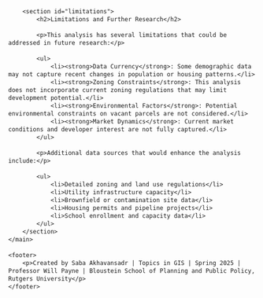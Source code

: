 <!DOCTYPE html>
<html lang="en">
<head>
    <meta charset="UTF-8">
    <meta name="viewport" content="width=device-width, initial-scale=1.0">
    <title>Comprehensive Affordable Housing Development Feasibility Analysis - Clifton, NJ</title>
    <script>
    // Remove unwanted hashtags from URL
    if (window.location.hash) {
        history.replaceState 
            ? window.history.replaceState(null, null, window.location.href.split('#')[0])
            : window.location.hash = '';
    }
    
    // Prevent automatic adding of hash to URL when clicking on headings
    document.addEventListener('DOMContentLoaded', function() {
        // Find all heading elements
        const headings = document.querySelectorAll('h1, h2, h3, h4, h5, h6');
        
        // For each heading
        headings.forEach(function(heading) {
            // Remove any existing links within the heading
            const links = heading.querySelectorAll('a');
            links.forEach(function(link) {
                // Replace the link with its inner content
                link.outerHTML = link.innerHTML;
            });
            
            // Prevent click events from adding hashtags
            heading.addEventListener('click', function(e) {
                e.preventDefault();
                return false;
            });
        });
    });
    </script>
    <style>
        /* Remove anchor links/clip icons from headings */
        .header-link, 
        h1 a, h2 a, h3 a, h4 a, h5 a, h6 a,
        h1 svg, h2 svg, h3 svg, h4 svg, h5 svg, h6 svg {
            display: none !important;
            visibility: hidden !important;
        }
        
        /* Main styles */
        * {
            box-sizing: border-box;
            margin: 0;
            padding: 0;
        }

        body {
            font-family: 'Segoe UI', Tahoma, Geneva, Verdana, sans-serif;
            line-height: 1.6;
            color: #333;
            max-width: 1200px;
            margin: 0 auto;
            padding: 20px;
            background-color: #f9f9f9;
        }
        
        .location-map {
            margin: 30px 0;
            text-align: center;
        }
        
        .location-map img {
            max-width: 70%;
            height: auto;
            margin: 0 auto;
            display: block;
            border: 1px solid #ddd;
            border-radius: 4px;
            box-shadow: 0 2px 4px rgba(0,0,0,0.1);
        }

        header {
            text-align: center;
            margin-bottom: 40px;
            padding: 30px 20px;
            background-color: #2c3e50;
            color: white;
            border-radius: 8px;
            box-shadow: 0 4px 6px rgba(0,0,0,0.1);
        }

        h1, h2, h3 {
            margin-bottom: 15px;
            color: #2c3e50;
        }

        header h1, header h2 {
            color: white;
        }

        section {
            margin-bottom: 40px;
            background-color: white;
            padding: 25px;
            border-radius: 8px;
            box-shadow: 0 2px 4px rgba(0,0,0,0.1);
        }

        .finding {
            margin-bottom: 30px;
        }

        img {
            max-width: 100%;
            height: auto;
            margin: 20px 0;
            border: 1px solid #ddd;
            border-radius: 4px;
            display: block;
        }

        table {
            width: 100%;
            border-collapse: collapse;
            margin: 20px 0;
            font-size: 0.9em;
        }

        table, th, td {
            border: 1px solid #ddd;
        }

        th, td {
            padding: 12px;
            text-align: left;
        }

        th {
            background-color: #f2f2f2;
            font-weight: bold;
        }

        tr:nth-child(even) {
            background-color: #f9f9f9;
        }

        footer {
            text-align: center;
            margin-top: 50px;
            padding: 20px;
            color: #777;
            border-top: 1px solid #ddd;
        }

        .highlight-box {
            background-color: #e8f4f8;
            padding: 15px;
            border-left: 4px solid #3498db;
            margin: 20px 0;
        }

        .conclusion-item {
            margin-bottom: 15px;
            padding-left: 20px;
            position: relative;
        }

        .conclusion-item:before {
            content: "•";
            position: absolute;
            left: 0;
            color: #3498db;
            font-weight: bold;
        }

        @media (max-width: 768px) {
            body {
                padding: 10px;
            }
            
            header, section {
                padding: 15px;
            }
            
            table {
                font-size: 0.8em;
            }
            
            th, td {
                padding: 8px;
            }
        }
    </style>
</head>
<body>
    <header>
        <h1>Affordable Housing Development Feasibility Analysis</h1>
        <h2>Clifton, New Jersey</h2>
    </header>
    
    <main>
        <section id="introduction">
            <h2>Introduction</h2>
            <p>This project analyzes the potential for affordable housing development in Clifton, New Jersey through GIS-based spatial analysis. Using demographic, economic, and land use data, this study identifies priority areas for affordable housing development based on socioeconomic need, transit accessibility, and vacant land availability.</p>
            
            <div class="location-map">
                <h3>Study Area: Clifton, New Jersey</h3>
                <img src="images/NJ_Clifton.jpg" alt="Map showing the location of Clifton in New Jersey">
            </div>
        </section>

        <section id="key-findings">
            <h2>Key Findings</h2>
            
            <div class="finding">
                <h3>Land Use Distribution and Tax Revenue</h3>
                <p>The analysis of Clifton's land use reveals that residential properties dominate the landscape, covering 52.57% of the city's total land area, while generating approximately $222 million in annual tax revenue.</p>
                <img src="images/Property Class.jpg" alt="Categorical Map of Clifton Parcels by Property Class">
                
                <table>
                    <thead>
                        <tr>
                            <th>Property Class</th>
                            <th>Property Type</th>
                            <th>Land Area (Acres)</th>
                            <th>Percentage of Total</th>
                            <th>Annual Tax Revenue</th>
                            <th>Avg Tax per Sq. Ft.</th>
                        </tr>
                    </thead>
                    <tbody>
                        <tr>
                            <td>1</td>
                            <td>Vacant Land</td>
                            <td>139.3</td>
                            <td>2.66%</td>
                            <td>$2,147,974.02</td>
                            <td>$0.35</td>
                        </tr>
                        <tr>
                            <td>15A</td>
                            <td>Public School Property</td>
                            <td>129.3</td>
                            <td>2.47%</td>
                            <td>$0</td>
                            <td>$0.00</td>
                        </tr>
                        <tr>
                            <td>15B</td>
                            <td>Other School Property</td>
                            <td>22.3</td>
                            <td>0.43%</td>
                            <td>$8,661.17</td>
                            <td>$0.01</td>
                        </tr>
                        <tr>
                            <td>15C</td>
                            <td>Public Property</td>
                            <td>315.3</td>
                            <td>6.01%</td>
                            <td>$19,467.84</td>
                            <td>$0.00</td>
                        </tr>
                        <tr>
                            <td>15D</td>
                            <td>Religious & Charitable Property</td>
                            <td>95.8</td>
                            <td>1.83%</td>
                            <td>$13,471.05</td>
                            <td>$0.00</td>
                        </tr>
                        <tr>
                            <td>15E</td>
                            <td>Cemeteries and Graveyards</td>
                            <td>189.9</td>
                            <td>3.62%</td>
                            <td>$0</td>
                            <td>$0.00</td>
                        </tr>
                        <tr>
                            <td>15F</td>
                            <td>Other Exempt properties</td>
                            <td>36.3</td>
                            <td>0.69%</td>
                            <td>$188,779.06</td>
                            <td>$0.12</td>
                        </tr>
                        <tr>
                            <td>2</td>
                            <td>Residential</td>
                            <td>2,755.9</td>
                            <td>52.57%</td>
                            <td>$222,104,426.30</td>
                            <td>$1.85</td>
                        </tr>
                        <tr>
                            <td>3A</td>
                            <td>Farms</td>
                            <td>14.4</td>
                            <td>0.28%</td>
                            <td>$17,295.09</td>
                            <td>$0.03</td>
                        </tr>
                        <tr>
                            <td>4A</td>
                            <td>Commercial</td>
                            <td>651.9</td>
                            <td>12.43%</td>
                            <td>$45,114,041.48</td>
                            <td>$1.59</td>
                        </tr>
                        <tr>
                            <td>4B</td>
                            <td>Industrial</td>
                            <td>668.0</td>
                            <td>12.74%</td>
                            <td>$31,322,155.54</td>
                            <td>$1.08</td>
                        </tr>
                        <tr>
                            <td>4C</td>
                            <td>Apartments</td>
                            <td>131.9</td>
                            <td>2.52%</td>
                            <td>$8,205,775.71</td>
                            <td>$1.43</td>
                        </tr>
                        <tr>
                            <td>5A</td>
                            <td>Class I Railroad Property</td>
                            <td>85.7</td>
                            <td>1.63%</td>
                            <td>$0</td>
                            <td>$0.00</td>
                        </tr>
                        <tr>
                            <td>5B</td>
                            <td>Class II Railroad Property</td>
                            <td>6.7</td>
                            <td>0.13%</td>
                            <td>$0</td>
                            <td>$0.00</td>
                        </tr>
                        <tr>
                            <td><strong>Total</strong></td>
                            <td></td>
                            <td><strong>5,242.7</strong></td>
                            <td><strong>100.0%</strong></td>
                            <td><strong>$309,142,047</strong></td>
                            <td></td>
                        </tr>
                    </tbody>
                </table>

                <div class="highlight-box">
                    <h4>Potential Additional Tax Revenue from Vacant Land Development:</h4>
                    <ul>
                        <li>If developed as Residential: $11,227,129.22</li>
                        <li>If developed as Commercial: $45,114,030.53</li>
                        <li>If developed as Industrial: $31,322,147.39</li>
                        <li>If developed as Apartments: $8,205,776.84</li>
                    </ul>
                </div>
            </div>
            
            <div class="finding">
                <h3>Socioeconomic and Housing Analysis</h3>
                <p>The following maps provide a comprehensive view of Clifton's socioeconomic patterns and housing characteristics, revealing important spatial relationships that inform affordable housing needs.</p>
                
                <style>
                    .map-grid {
                        display: grid;
                        grid-template-columns: 1fr 1fr;
                        grid-gap: 20px;
                        margin: 30px 0;
                    }
                    
                    .map-item {
                        display: flex;
                        flex-direction: column;
                    }
                    
                    .map-item img {
                        width: 100%;
                        height: auto;
                        object-fit: contain;
                    }
                    
                    .map-caption {
                        text-align: center;
                        font-weight: bold;
                        margin-top: 10px;
                    }
                    
                    @media (max-width: 768px) {
                        .map-grid {
                            grid-template-columns: 1fr;
                        }
                    }
                </style>
                
                <div class="map-grid">
                    <div class="map-item">
                        <img src="images/Race.jpg" alt="Racial and Ethnic Composition in Clifton, NJ">
                        <div class="map-caption">Racial and Ethnic Composition</div>
                    </div>
                    <div class="map-item">
                        <img src="images/Rent Burden.jpg" alt="Percent of Renter Households with Housing Cost Burden">
                        <div class="map-caption">Rent Burden Distribution</div>
                    </div>
                    <div class="map-item">
                        <img src="images/Income Distribution.jpg" alt="Income Distribution in Clifton, NJ">
                        <div class="map-caption">Income Distribution</div>
                    </div>
                    <div class="map-item">
                        <img src="images/Housing Occupancy.jpg" alt="Housing Occupancy and Vacancy Patterns">
                        <div class="map-caption">Housing Occupancy Patterns</div>
                    </div>
                    <div class="map-item" style="grid-column: span 2;">
                        <img src="images/Median Household Income.jpg" alt="Median Household Income in Clifton, NJ">
                        <div class="map-caption">Median Household Income</div>
                    </div>
                </div>
                
                <p>The maps reveal several key patterns:</p>
                <ul>
                    <li><strong>Housing Occupancy Patterns:</strong> Owner-occupied units (shown in teal) dominate the western portions of the city, while renter-occupied units (shown in peach) are concentrated in the eastern and central areas.</li>
                    <li><strong>Income Distribution:</strong> Significant income disparities exist across Clifton, with median household incomes ranging from over $119,300 in the western neighborhoods to less than $37,800 in the northeastern section.</li>
                    <li><strong>Housing Cost Burden:</strong> A substantial proportion of Clifton's renters experience housing cost burden, with several census tracts showing that over 66% of renter households spend 30% or more of their income on housing costs.</li>
                    <li><strong>Racial and Ethnic Patterns:</strong> Clifton's eastern neighborhoods show higher concentrations of Hispanic or Latino populations, correlating with areas of higher housing cost burden.</li>
                </ul>
            </div>
        </section>

        <section id="vacant-land-analysis">
            <h2>Vacant Land Analysis</h2>

            <div class="finding">
                <h3>Spatial Distribution of Vacant Parcels</h3>
                <p>Vacant parcels in Clifton are not randomly distributed but show distinct clustering patterns along major transportation corridors and in areas with lower land values. The choropleth map below shows the land value per square foot across Clifton, with vacant parcels highlighted in magenta.</p>
                <img src="images/Land Value.jpg" alt="Choropleth Map of Clifton Parcels by Land Value per Sq. Ft">
            </div>

            <div class="finding">
                <h3>Transit Accessibility</h3>
                <p>The analysis of transit accessibility was conducted using ESRI's Network Analyst tool to evaluate pedestrian connectivity to public transportation. Service areas were calculated to precisely delineate zones within a 0.25-mile walking distance of bus stops and a 1.0-mile walking distance of train stations, accounting for the actual street network rather than simple Euclidean distance. This methodology provides a more accurate representation of transit accessibility that reflects real-world pedestrian movement patterns.</p>
                <img src="images/Transit_Accessibility.jpg" alt="Map of Clifton Vacant Parcels by Transit Accessibility">
                
                <h3>Spatial Clustering of Public Transit</h3>
                <p>To further understand the spatial distribution of public transit in Clifton, Optimized Hot Spot Analysis was performed. This geostatistical method identifies statistically significant spatial clusters of high values (hot spots) and low values (cold spots) using the Getis-Ord Gi* statistic. The analysis reveals three distinct hot spot clusters of transit service concentration within Clifton, with the most intense clustering (99% confidence) appearing in the northeastern section of the city. These high-confidence hot spots represent areas where transit accessibility is significantly higher than would be expected by random chance, indicating strategic opportunities for transit-oriented affordable housing development.</p>
                <img src="images/Clifton OHSA.jpg" alt="Spatial Clustering of Public Transit Concentration in Clifton">
                
                <p>The hot spot analysis reinforces the transit accessibility findings by quantitatively identifying areas where multiple transit routes converge, creating nodes of exceptional connectivity. The northeastern cluster, in particular, corresponds with areas of higher housing need scores, creating an ideal intersection of transit access and affordable housing demand. These statistically significant clusters should be prioritized when considering locations for transit-oriented affordable housing development.</p>
            </div>
        </section>

        <section id="need-score">
            <h2>Affordable Housing Development Opportunities</h2>

            <div class="finding">
                <h3>Need Score Methodology</h3>
                <p>To identify priority areas for affordable housing development, a composite "Need Score" was created by normalizing and combining four key indicators:</p>
                
                <ol>
                    <li><strong>Rent Burden</strong>: Percentage of renter households spending 30% or more of income on rent</li>
                    <li><strong>Owner Burden</strong>: Percentage of owner households spending 30% or more on housing costs</li>
                    <li><strong>Low-Income Population</strong>: Percentage of households with annual income below $75,000</li>
                    <li><strong>Demographic Composition</strong>: Percentage of people of color</li>
                </ol>
                
                <p>Each indicator was normalized using min-max scaling to create a 0-1 scale:</p>
                <pre>Normalized_Value = (Raw_Value - Minimum_Value) / (Maximum_Value - Minimum_Value)</pre>
                
                <p>The Need Score was calculated as the average of the four normalized indicators:</p>
                <pre>Need_Score = (Norm_RentBurden + Norm_OwnerBurden + Norm_LowIncome + Norm_POC) / 4</pre>
            </div>

            <div class="finding">
                <h3>Priority Areas for Development</h3>
                <p>The combined analysis of Need Score and vacant parcel distribution identifies several high-priority areas for affordable housing development, particularly in the eastern and central portions of Clifton. In our site selection methodology, we prioritized municipally-owned vacant parcels to streamline development by avoiding potential condemnation proceedings and associated legal complexities. The analysis identified only two municipal vacant parcels within the study area.</p>
                
                <img src="images/Vacant_Parcels_Need_Score.jpg" alt="Target Areas for Affordable Housing Development">
            </div>

            <div class="finding">
                <h3>Where to Build Next? Multi-Criteria Evaluation of Housing Development</h3>
                <p>By overlaying transit accessibility with municipal vacant parcels and Need Score, the analysis identifies specific opportunities for transit-oriented affordable housing development. The parcel located in the north-central region emerging as the optimal development site, based on multiple criteria:</p>
    
                <ul>
                    <li>Strategic location within a census tract exhibiting high affordable housing need scores</li>
                    <li>Exceptional transit connectivity with proximity to multiple bus stops, enhancing accessibility for transit-dependent residents</li>
                    <li>Potential for integration with existing community infrastructure and services</li>
                </ul>
                
                <img src="images/Transit_Oriented.jpg" alt="Identifying Transit-Oriented Affordable Housing Opportunities">
            </div>
        </section>


<section id="vacant-site-analysis">
    <h2>Historical Analysis of Clifton Railroad Corporation Site (1995-2024)</h2>
    
    <div class="finding">
        <h3>Introduction</h3>
        <p>This analysis examines the historical transformation of the Clifton Railroad Corporation site in Clifton, New Jersey, through a chronological study of satellite imagery spanning nearly three decades. The site, encompassing 3.076 acres of land, represents a significant opportunity for affordable housing development due to its location, moderate size, and evolving usage patterns over time.</p>
    </div>

    <div class="finding">
        <h3>Past: Active Industrial Operations (1995)</h3>
        <img src="images/site-1995.jpg" alt="Clifton Railroad Corporation site in 1995" class="full-width-image">
        <p>The 1995 black and white satellite image reveals an actively functioning industrial site characteristic of mid-to-late 20th century rail operations in northern New Jersey. Key features visible in this earliest image include:</p>
        
        <ul>
            <li>Multiple large warehouse structures with distinctive long, rectangular footprints</li>
            <li>Extensive paved areas used for vehicle and material storage</li>
            <li>Clear signs of industrial activity throughout the property</li>
            <li>A well-defined operational footprint extending across the full parcel</li>
            <li>Adjacent residential neighborhoods with clear boundaries from the industrial zone</li>
        </ul>
        
        <p>During this period, Clifton's industrial corridor, which includes this site, played an important role in the regional economy. The railroad infrastructure facilitated the movement of goods and materials, supporting manufacturing and distribution activities throughout Passaic County.</p>
    </div>
    
    <div class="finding">
        <h3>Transition Period: Early Signs of Change (2010)</h3>
        <img src="images/site-2010.jpg" alt="Clifton Railroad Corporation site in 2010" class="full-width-image">
        <p>By 2010, the color satellite imagery shows notable changes to the site, marking the beginning of a transition in its usage patterns:</p>
        
        <ul>
            <li>Warehouse structures remain intact, maintaining their original configuration</li>
            <li>More clearly defined storage areas and vehicle parking zones</li>
            <li>Some sections show reduced activity compared to the 1995 image</li>
            <li>Surrounding residential areas remain stable with little apparent change</li>
            <li>Increased vegetation visible along the site periphery</li>
        </ul>
        
        <p>This transition period coincides with broader economic shifts affecting industrial properties throughout northern New Jersey. While the site maintained operational functionality, the imagery suggests a less intensive use of certain areas compared to the earlier period.</p>
    </div>
    
    <div class="finding">
        <h3>Recent Past: Declining Industrial Activity (2020)</h3>
        <img src="images/site-2020.jpg" alt="Clifton Railroad Corporation site in 2020" class="full-width-image">
        <p>The 2020 satellite image demonstrates more pronounced changes to the site's usage:</p>
        
        <ul>
            <li>Continued operation of the main warehouse structures</li>
            <li>Significantly fewer vehicles and containers visible on the property</li>
            <li>Larger portions of the site appear underutilized</li>
            <li>Some areas showing apparent disuse or reduced maintenance</li>
            <li>Greater vegetation encroachment in peripheral areas</li>
            <li>Unchanged residential context surrounding the site</li>
        </ul>
        
        <p>This period reflects the continued decline in traditional industrial activities that has affected many similar properties in the region. While the site maintains some operational aspects, the imagery indicates substantial portions no longer support intensive industrial use.</p>
    </div>
    
    <div class="finding">
        <h3>Present Conditions: Underutilization and Opportunity (2024)</h3>
        <img src="images/site-2024.jpg" alt="Clifton Railroad Corporation site in 2024" class="full-width-image">
        <p>The most recent imagery from 2024 shows further evolution of the site:</p>
        
        <ul>
            <li>Warehouse structures still present but with visible signs of reduced activity</li>
            <li>Substantially decreased vehicle and material storage</li>
            <li>Large sections appear vacant or minimally utilized</li>
            <li>Maintained access to transportation infrastructure</li>
            <li>Stable surrounding residential context</li>
            <li>Continued integration with the urban fabric of Clifton</li>
        </ul>
        
        <p>The current state of the property reflects both the challenges and opportunities facing former industrial sites in urban New Jersey. While active operations have diminished, the site retains valuable characteristics including its size, location, and existing infrastructure.</p>
    </div>
    
    <div class="finding">
        <h3>Future Potential: Transit-Oriented Affordable Housing</h3>
        <p>Based on the observed transformation over nearly three decades, this site presents compelling opportunities for redevelopment, particularly for affordable housing. Key factors supporting this potential include:</p>
        
        <div class="potential-factors">
            <div class="factor-card">
                <h4>Strategic Location</h4>
                <ul>
                    <li>Positioned between established residential neighborhoods</li>
                    <li>Proximity to commercial corridors along major roadways</li>
                    <li>Access to transportation infrastructure</li>
                    <li>Integration with the existing urban fabric</li>
                </ul>
            </div>
            
            <div class="factor-card">
                <h4>Transit Accessibility</h4>
                <ul>
                    <li>Multiple NJ Transit bus routes serve the surrounding area</li>
                    <li>Connectivity to regional transportation networks</li>
                    <li>Potential for transit-oriented development</li>
                </ul>
            </div>
            
            <div class="factor-card">
                <h4>Development Potential</h4>
                <ul>
                    <li>Moderate site size of 3.076 acres - ideal for a compact, efficient housing development</li>
                    <li>Sufficient area to accommodate 90-150 affordable housing units (depending on density, design, and parking requirements)</li>
                    <li>Existing infrastructure including utilities and access points</li>
                    <li>Relatively flat topography suitable for construction</li>
                    <li>Potential for cohesive, single-phase development given the manageable site size</li>
                </ul>
            </div>
            
            <div class="factor-card">
                <h4>Community Integration</h4>
                <ul>
                    <li>Natural extension of surrounding residential zones</li>
                    <li>Opportunity to enhance neighborhood connectivity</li>
                    <li>Potential to add community amenities lacking in the area</li>
                </ul>
            </div>
        </div>
    </div>
    
    <div class="finding">
        <h3>Implementation Considerations</h3>
        <p>While the site offers significant potential, several important factors would need addressing in any redevelopment planning:</p>
        
        <div class="implementation-considerations">
            <div class="consideration">
                <h4>1. Environmental Assessment</h4>
                <ul>
                    <li>Former industrial sites typically require environmental study</li>
                    <li>Potential remediation needs based on historical rail usage</li>
                    <li>Opportunity for brownfield redevelopment funding</li>
                </ul>
            </div>
            
            <div class="consideration">
                <h4>2. Community Engagement</h4>
                <ul>
                    <li>Involvement of surrounding neighborhoods in planning process</li>
                    <li>Assessment of local housing needs and preferences</li>
                    <li>Integration with existing community character</li>
                </ul>
            </div>
            
            <div class="consideration">
                <h4>3. Infrastructure Capacity</h4>
                <ul>
                    <li>Evaluation of utility systems to support residential conversion</li>
                    <li>Transportation impact analysis</li>
                    <li>Stormwater management assessment</li>
                </ul>
            </div>
            
            <div class="consideration">
                <h4>4. Development Efficiency</h4>
                <ul>
                    <li>At 3.076 acres, the site is an optimal size for a single-phase affordable housing project</li>
                    <li>Small enough to be financially manageable for municipal or non-profit developers</li>
                    <li>Large enough to achieve economies of scale in construction</li>
                    <li>Suitable for comprehensive rather than phased development</li>
                    <li>Potential for quicker implementation timeline compared to larger properties</li>
                </ul>
            </div>
        </div>
    </div>
    
    <div class="finding">
        <h3>Conclusion</h3>
        <div class="conclusion-box">
            <p>The Clifton Railroad Corporation site illustrates the evolution of industrial properties in northern New Jersey over recent decades. From active industrial operations in 1995 to the current underutilized state in 2024, the changes visible in satellite imagery reflect broader economic transitions affecting similar properties throughout the region.</p>
            <p>The site now presents a significant opportunity for affordable housing development that could leverage existing infrastructure and transit accessibility while addressing community needs. At 3.076 acres, it offers an ideal scale for an efficient affordable housing project - large enough to make a meaningful impact on housing availability but small enough to be financially feasible for municipal or non-profit developers. Through thoughtful planning that respects both the site's industrial heritage and its urban context, this compact property could transform from an underutilized industrial remnant to a vibrant residential community serving Clifton's future.</p>
        </div>
    </div>
</section>

<style>
    /* Styles for the vacant site analysis section */
    #vacant-site-analysis {
        margin: 40px 0;
        padding: 20px;
        background-color: white;
        border-radius: 8px;
        box-shadow: 0 2px 4px rgba(0,0,0,0.1);
    }
    
    #vacant-site-analysis h2 {
        color: #2c3e50;
        margin-bottom: 30px;
        border-bottom: 2px solid #f5f5f5;
        padding-bottom: 10px;
    }
    
    #vacant-site-analysis h3 {
        color: #2c3e50;
        margin: 25px 0 15px 0;
    }
    
    #vacant-site-analysis h4 {
        color: #3498db;
        margin: 15px 0 10px 0;
    }
    
    .finding {
        margin-bottom: 30px;
    }
    
    .full-width-image {
        width: 100%;
        height: auto;
        margin: 15px 0;
        border: 1px solid #ddd;
        border-radius: 4px;
    }
    
    .potential-factors {
        display: grid;
        grid-template-columns: repeat(2, 1fr);
        grid-gap: 20px;
        margin: 20px 0;
    }
    
    .factor-card {
        background-color: #f5f5f5;
        border-left: 4px solid #3498db;
        padding: 15px;
        border-radius: 0 4px 4px 0;
    }
    
    .implementation-considerations {
        display: grid;
        grid-template-columns: repeat(2, 1fr);
        grid-gap: 20px;
        margin: 20px 0;
    }
    
    .consideration {
        background-color: #f5f5f5;
        border-left: 4px solid #cc2e80;
        padding: 15px;
        border-radius: 0 4px 4px 0;
    }
    
    .conclusion-box {
        background-color: #e8f4f8;
        padding: 20px;
        border-left: 4px solid #3498db;
        border-radius: 0 4px 4px 0;
    }
    
    ul {
        padding-left: 20px;
        margin-bottom: 15px;
    }
    
    li {
        margin-bottom: 5px;
    }
    
    @media (max-width: 768px) {
        .potential-factors,
        .implementation-considerations {
            grid-template-columns: 1fr;
        }
    }
</style>

<section id="financial-analysis">
        <h2>Financial Feasibility Analysis</h2>
        
        <div class="finding">
            <h3>Development Overview</h3>
            <p>Based on the site analysis of the 3.076-acre Clifton Railroad Corporation property, this financial feasibility study models a 120-unit mixed-income affordable housing development. The project leverages Low-Income Housing Tax Credits (LIHTC) and multiple funding sources to create housing affordable to residents earning 30-60% of Area Median Income (AMI).</p>
            
            <!-- Key Metrics Dashboard -->
            <div class="metrics-dashboard">
                <div class="metric-card">
                    <div class="metric-icon">🏗️</div>
                    <h4>Total Development Cost</h4>
                    <span class="metric-value">$36.8M</span>
                    <span class="metric-detail">$306,638 per unit • $329.72 per sq ft</span>
                </div>

                <div class="metric-card">
                    <div class="metric-icon">💰</div>
                    <h4>Net Operating Income</h4>
                    <span class="metric-value">$1.09M</span>
                    <span class="metric-detail">63.3% of revenue • $760 per unit/month</span>
                </div>

                <div class="metric-card">
                    <div class="metric-icon">📊</div>
                    <h4>Debt Coverage Ratio</h4>
                    <span class="metric-value">1.57</span>
                    <span class="metric-detail">Above 1.20 requirement • Strong coverage</span>
                </div>

                <div class="metric-card">
                    <div class="metric-icon">🌟</div>
                    <h4>Economic Impact</h4>
                    <span class="metric-value">$1.86M</span>
                    <span class="metric-detail">Annual local impact • 195 permanent jobs</span>
                </div>

                <div class="metric-card">
                    <div class="metric-icon">🏠</div>
                    <h4>Total Units Served</h4>
                    <span class="metric-value">120</span>
                    <span class="metric-detail">Mixed-income LIHTC • 30-60% AMI</span>
                </div>

                <div class="metric-card">
                    <div class="metric-icon">📈</div>
                    <h4>Break-Even Occupancy</h4>
                    <span class="metric-value">73.2%</span>
                    <span class="metric-detail">21.8% safety margin • 95% target occupancy</span>
                </div>
            </div>
        </div>

        <!-- Tabbed Financial Analysis -->
        <div class="financial-tabs">
            <nav class="tab-nav">
                <button class="tab-button active" onclick="showTab('development-costs')">Development Costs</button>
                <button class="tab-button" onclick="showTab('funding-sources')">Funding Sources</button>
                <button class="tab-button" onclick="showTab('unit-mix')">Unit Mix</button>
                <button class="tab-button" onclick="showTab('proforma-15yr')">15-Year Proforma</button>
                <button class="tab-button" onclick="showTab('economic-impact')">Economic Impact</button>
                <button class="tab-button" onclick="showTab('risk-analysis')">Risk Analysis</button>
            </nav>
            
            <div class="tab-content">
                <!-- Development Costs Tab -->
                <div id="development-costs" class="tab-panel active">
                    <h3>Development Cost Analysis</h3>
                    <table class="financial-table">
                        <thead>
                            <tr>
                                <th>Cost Category</th>
                                <th>Unit Cost/sq ft</th>
                                <th>Quantity</th>
                                <th>Total Cost</th>
                                <th>% of Total</th>
                            </tr>
                        </thead>
                        <tbody>
                            <tr>
                                <td><strong>Land Acquisition</strong></td>
                                <td>$15</td>
                                <td>133,990 sq ft</td>
                                <td class="currency">$2,009,850</td>
                                <td class="percentage">5.46%</td>
                            </tr>
                            <tr>
                                <td><strong>Site Preparation & Remediation</strong></td>
                                <td>$25</td>
                                <td>133,990 sq ft</td>
                                <td class="currency">$3,349,750</td>
                                <td class="percentage">9.10%</td>
                            </tr>
                            <tr>
                                <td><strong>Hard Costs</strong></td>
                                <td></td>
                                <td></td>
                                <td class="currency"></td>
                                <td class="percentage"></td>
                            </tr>
                            <tr>
                                <td style="padding-left: 20px;">1BR Units (42 × 750 sq ft)</td>
                                <td>$210</td>
                                <td>31,500 sq ft</td>
                                <td class="currency">$6,615,000</td>
                                <td class="percentage">17.98%</td>
                            </tr>
                            <tr>
                                <td style="padding-left: 20px;">2BR Units (48 × 950 sq ft)</td>
                                <td>$200</td>
                                <td>45,600 sq ft</td>
                                <td class="currency">$9,120,000</td>
                                <td class="percentage">24.78%</td>
                            </tr>
                            <tr>
                                <td style="padding-left: 20px;">3BR Units (30 × 1,150 sq ft)</td>
                                <td>$190</td>
                                <td>34,500 sq ft</td>
                                <td class="currency">$6,555,000</td>
                                <td class="percentage">17.81%</td>
                            </tr>
                            <tr class="subtotal-row">
                                <td><strong>Hard Costs Subtotal</strong></td>
                                <td></td>
                                <td>111,600 sq ft</td>
                                <td class="currency">$22,480,000</td>
                                <td class="percentage">61.09%</td>
                            </tr>
                              <tr>
                                <td><strong>Soft Costs</strong></td>
                                <td></td>
                                <td></td>
                                <td class="currency"></td>
                                <td class="percentage"></td>
                            </tr>
                            <tr>
                                <td style="padding-left: 20px;">Architecture & Engineering</td>
                                <td>8% of hard costs</td>
                                <td></td>
                                <td class="currency">$1,798,400</td>
                                <td class="percentage">4.89%</td>
                            </tr>
                            <tr>
                                <td style="padding-left: 20px;">Legal & Professional</td>
                                <td>2% of hard costs</td>
                                <td></td>
                                <td class="currency">$449,600</td>
                                <td class="percentage">1.22%</td>
                            </tr>
                            <tr>
                                <td style="padding-left: 20px;">Developer Fee</td>
                                <td>15% of hard costs</td>
                                <td></td>
                                <td class="currency">$3,372,000</td>
                                <td class="percentage">9.16%</td>
                            </tr>
                            <tr>
                                <td style="padding-left: 20px;">Construction Financing</td>
                                <td>3% of Total Cost</td>
                                <td></td>
                                <td class="currency">$1,912,906</td>
                                <td class="percentage">5.20%</td>
                            </tr>
                            <tr>
                                <td style="padding-left: 20px;">Permits & Impact Fees</td>
                                <td>$2,500 / Unit</td>
                                <td>120 Units</td>
                                <td class="currency">$300,000</td>
                                <td class="percentage">0.82%</td>
                            </tr>
                             <tr>
                                <td style="padding-left: 20px;">Contingency</td>
                                <td>5% of Hard Costs</td>
                                <td></td>
                                <td class="currency">$1,124,000</td>
                                <td class="percentage">3.05%</td>
                            </tr>
                             <tr class="subtotal-row">
                                <td><strong>Soft Costs Subtotal</strong></td>
                                <td></td>
                                <td></td>
                                <td class="currency">$8,956,906</td>
                                <td class="percentage">24.34%</td>
                            </tr>
                            <tr class="total-row">
                                <td><strong>TOTAL DEVELOPMENT COST</strong></td>
                                <td></td>
                                <td>120 units</td>
                                <td class="currency">$36,796,506</td>
                                <td class="percentage">100.00%</td>
                            </tr>
                        </tbody>
                    </table>
                </div>

                <!-- Funding Sources Tab -->
                <div id="funding-sources" class="tab-panel">
                    <h3>Capital Stack & Funding Sources</h3>
                    <table class="financial-table">
                        <thead>
                            <tr>
                                <th>Funding Source</th>
                                <th>Amount</th>
                                <th>% of Total</th>
                                <th>Terms</th>
                                <th>Notes</th>
                            </tr>
                        </thead>
                        <tbody>
                            <tr class="highlight-row">
                                <td><strong>Low-Income Housing Tax Credits (LIHTC)</strong></td>
                                <td class="currency">$16,560,000</td>
                                <td class="percentage">45.00%</td>
                                <td>9% credits syndicated to equity investors, 30-year compliance</td>
                                <td>Primary equity source</td>
                            </tr>
                            <tr>
                                <td>Construction-to-Permanent Loan</td>
                                <td class="currency">$9,200,000</td>
                                <td class="percentage">25.00%</td>
                                <td>6.5% interest, 30-year amortization</td>
                                <td>Bank financing (Subject to NOI and DSCR sizing)</td>
                            </tr>
                            <tr>
                                <td>New Jersey Housing Trust Fund</td>
                                <td class="currency">$3,680,000</td>
                                <td class="percentage">10.00%</td>
                                <td>0% interest, 30-year term</td>
                                <td>Gap financing</td>
                            </tr>
                            <tr>
                                <td>HOME Investment Partnerships</td>
                                <td class="currency">$2,940,000</td>
                                <td class="percentage">7.99%</td>
                                <td>0% interest, deferred payment</td>
                                <td>Federal subsidy</td>
                            </tr>
                            <tr>
                                <td>Deferred Developer Fee (DDF)</td>
                                <td class="currency">$2,946,506</td>
                                <td class="percentage">8.01%</td>
                                <td>Equity contribution</td>
                                <td>Repaid from project cash flow over time</td>
                            </tr>
                            <tr>
                                <td>Developer Equity</td>
                                <td class="currency">$1,470,000</td>
                                <td class="percentage">3.99%</td>
                                <td>Equity contribution</td>
                                <td>Developer investment</td>
                            </tr>
                            <tr class="total-row">
                                <td><strong>TOTAL FUNDING</strong></td>
                                <td class="currency"><strong>$36,796,506</strong></td>
                                <td class="percentage"><strong>100.00%</strong></td>
                                <td></td>
                                <td></td>
                            </tr>
                        </tbody>
                    </table>
                    
                    <div class="highlight-box">
                        <h4>Financing Strategy</h4>
                        <p>The capital stack leverages multiple public funding sources to minimize debt service and maintain long-term affordability. LIHTC equity provides nearly half of total funding, while soft loans from state and federal programs reduce interest burden.</p>
                    </div>
                </div>

                <!-- Unit Mix Tab -->
                <div id="unit-mix" class="tab-panel">
                    <h3>Unit Mix & Affordability Structure</h3>
                    
                    <div class="metric-grid">
                        <div class="metric-box">
                            <h4>Total Units</h4>
                            <div class="value">120</div>
                        </div>
                        <div class="metric-box">
                            <h4>Total Sq Ft</h4>
                            <div class="value">111,600</div>
                        </div>
                        <div class="metric-box">
                            <h4>Annual Rent Revenue</h4>
                            <div class="value">$1.82M</div>
                        </div>
                        <div class="metric-box">
                            <h4>Average Rent</h4>
                            <div class="value">$1,264</div>
                        </div>
                    </div>
                    
                    <table class="financial-table">
                        <thead>
                            <tr>
                                <th>Unit Type</th>
                                <th>Count</th>
                                <th>Sq Ft</th>
                                <th>AMI Level</th>
                                <th>Max Income</th>
                                <th>Max Rent</th>
                                <th>Annual Revenue</th>
                            </tr>
                        </thead>
                        <tbody>
                            <tr class="highlight-row">
                                <td><strong>1BR Units</strong></td>
                                <td><strong>42</strong></td>
                                <td>750</td>
                                <td></td>
                                <td></td>
                                <td></td>
                                <td class="currency"><strong>$546,552</strong></td>
                            </tr>
                            <tr>
                                <td style="padding-left: 20px;">30% AMI</td>
                                <td>14</td>
                                <td>750</td>
                                <td>30%</td>
                                <td>$28,800</td>
                                <td>$720</td>
                                <td class="currency">$120,960</td>
                            </tr>
                            <tr>
                                <td style="padding-left: 20px;">40% AMI</td>
                                <td>10</td>
                                <td>750</td>
                                <td>40%</td>
                                <td>$38,400</td>
                                <td>$1,028</td>
                                <td class="currency">$123,360</td>
                            </tr>
                            <tr>
                                <td style="padding-left: 20px;">50% AMI</td>
                                <td>10</td>
                                <td>750</td>
                                <td>50%</td>
                                <td>$48,000</td>
                                <td>$1,285</td>
                                <td class="currency">$154,200</td>
                            </tr>
                            <tr>
                                <td style="padding-left: 20px;">60% AMI</td>
                                <td>8</td>
                                <td>750</td>
                                <td>60%</td>
                                <td>$57,600</td>
                                <td>$1,542</td>
                                <td class="currency">$148,032</td>
                            </tr>
                            <tr class="highlight-row">
                                <td><strong>2BR Units</strong></td>
                                <td><strong>48</strong></td>
                                <td>950</td>
                                <td></td>
                                <td></td>
                                <td></td>
                                <td class="currency"><strong>$742,872</strong></td>
                            </tr>
                            <tr>
                                <td style="padding-left: 20px;">30% AMI</td>
                                <td>16</td>
                                <td>950</td>
                                <td>30%</td>
                                <td>$32,910</td>
                                <td>$823</td>
                                <td class="currency">$158,016</td>
                            </tr>
                            <tr>
                                <td style="padding-left: 20px;">40% AMI</td>
                                <td>12</td>
                                <td>950</td>
                                <td>40%</td>
                                <td>$43,880</td>
                                <td>$1,234</td>
                                <td class="currency">$177,696</td>
                            </tr>
                            <tr>
                                <td style="padding-left: 20px;">50% AMI</td>
                                <td>10</td>
                                <td>950</td>
                                <td>50%</td>
                                <td>$54,850</td>
                                <td>$1,542</td>
                                <td class="currency">$185,040</td>
                            </tr>
                            <tr>
                                <td style="padding-left: 20px;">60% AMI</td>
                                <td>10</td>
                                <td>950</td>
                                <td>60%</td>
                                <td>$65,820</td>
                                <td>$1,851</td>
                                <td class="currency">$222,120</td>
                            </tr>
                            <tr class="highlight-row">
                                <td><strong>3BR Units</strong></td>
                                <td><strong>30</strong></td>
                                <td>1,150</td>
                                <td></td>
                                <td></td>
                                <td></td>
                                <td class="currency"><strong>$530,328</strong></td>
                            </tr>
                            <tr>
                                <td style="padding-left: 20px;">30% AMI</td>
                                <td>10</td>
                                <td>1,150</td>
                                <td>30%</td>
                                <td>$37,020</td>
                                <td>$926</td>
                                <td class="currency">$111,120</td>
                            </tr>
                            <tr>
                                <td style="padding-left: 20px;">40% AMI</td>
                                <td>8</td>
                                <td>1,150</td>
                                <td>40%</td>
                                <td>$49,360</td>
                                <td>$1,426</td>
                                <td class="currency">$136,896</td>
                            </tr>
                            <tr>
                                <td style="padding-left: 20px;">50% AMI</td>
                                <td>6</td>
                                <td>1,150</td>
                                <td>50%</td>
                                <td>$61,700</td>
                                <td>$1,782</td>
                                <td class="currency">$128,304</td>
                            </tr>
                            <tr>
                                <td style="padding-left: 20px;">60% AMI</td>
                                <td>6</td>
                                <td>1,150</td>
                                <td>60%</td>
                                <td>$74,040</td>
                                <td>$2,139</td>
                                <td class="currency">$154,008</td>
                            </tr>
                            <tr class="total-row">
                                <td><strong>TOTAL PROJECT</strong></td>
                                <td><strong>120</strong></td>
                                <td><strong>111,600</strong></td>
                                <td></td>
                                <td></td>
                                <td></td>
                                <td class="currency"><strong>$1,819,752</strong></td>
                            </tr>
                        </tbody>
                    </table>
                    
                    <div class="highlight-box">
                        <h4>Affordability Distribution</h4>
                        <ul>
                            <li><strong>30% AMI Units:</strong> 40 units (33.3%) - Extremely low income households</li>
                            <li><strong>40% AMI Units:</strong> 30 units (25.0%) - Very low income households</li>
                            <li><strong>50% AMI Units:</strong> 26 units (21.7%) - Low income households</li>
                            <li><strong>60% AMI Units:</strong> 24 units (20.0%) - Moderate income households</li>
                        </ul>
                        <p><strong>100% of units</strong> serve households earning 60% or less of Area Median Income, ensuring deep affordability and LIHTC compliance.</p>
                    </div>
                </div>

                <!-- 15-Year Proforma Tab -->
                <div id="proforma-15yr" class="tab-panel">
                    <h3>15-Year Financial Proforma</h3>
                    
                    <div class="proforma-assumptions">
                        <h4>Key Assumptions</h4>
                        <div class="assumptions-grid">
                            <div class="assumption-box">
                                <strong>Annual Rent Growth:</strong> <span id="rentGrowthDisplay">2.0%</span>
                            </div>
                            <div class="assumption-box">
                                <strong>Operating Expense Growth:</strong> <span id="expenseGrowthDisplay">3.0%</span>
                            </div>
                            <div class="assumption-box">
                                <strong>Vacancy Rate:</strong> <span id="vacancyRateDisplay">5.0%</span>
                            </div>
                            <div class="assumption-box">
                                <strong>Interest Rate:</strong> <span id="interestRateDisplay">6.5%</span>
                            </div>
                        </div>
                    </div>

                    <div class="proforma-controls">
                        <h4>Adjust Assumptions</h4>
                        <div class="control-group">
                            <label>Rent Growth (%):</label>
                            <input type="number" id="rentGrowth" value="2.0" step="0.1" min="0" max="10" onchange="updateProforma()">
                        </div>
                        <div class="control-group">
                            <label>Expense Growth (%):</label>
                            <input type="number" id="expenseGrowth" value="3.0" step="0.1" min="0" max="10" onchange="updateProforma()">
                        </div>
                        <div class="control-group">
                            <label>Vacancy Rate (%):</label>
                            <input type="number" id="vacancyRate" value="5.0" step="0.1" min="0" max="20" onchange="updateProforma()">
                        </div>
                        <div class="control-group">
                            <label>Interest Rate (%):</label>
                            <input type="number" id="interestRate" value="6.5" step="0.1" min="3" max="12" onchange="updateProforma()">
                        </div>
                    </div>

                    <div class="proforma-table-container">
                        <table class="financial-table" id="proformaTable">
                            <!-- Table will be generated by JavaScript -->
                        </table>
                    </div>

                    <div class="proforma-summary" id="proformaSummary">
                        <!-- Summary metrics will be generated by JavaScript -->
                    </div>
                </div>

                <!-- Economic Impact Tab -->
                <div id="economic-impact" class="tab-panel">
                    <h3>Economic Impact Assessment</h3>
                    <table class="financial-table">
                        <thead>
                            <tr>
                                <th>Impact Category</th>
                                <th>Annual Value</th>
                                <th>One-Time Value</th>
                                <th>Description</th>
                            </tr>
                        </thead>
                        <tbody>
                            <tr>
                                <td>Property Tax Revenue</td>
                                <td class="currency">$114,280</td>
                                <td></td>
                                <td>6.28% PILOT rate under Long-Term Tax Exemption</td>
                            </tr>
                            <tr>
                                <td>Construction Jobs</td>
                                <td></td>
                                <td class="currency">$22,777,000</td>
                                <td>195 jobs × $32.09/hour × 2,080 hours × 1.75 years</td>
                            </tr>
                            <tr>
                                <td>Permanent Jobs</td>
                                <td class="currency">$195,000</td>
                                <td></td>
                                <td>Property management, maintenance (3 FTE)</td>
                            </tr>
                            <tr>
                                <td>Local Spending Multiplier</td>
                                <td class="currency">$1,555,200</td>
                                <td></td>
                                <td>120 households × $1,080/month spending</td>
                            </tr>
                            <tr>
                                <td>School Impact Fee</td>
                                <td></td>
                                <td class="currency">$180,000</td>
                                <td>$1,500 per unit school impact fee</td>
                            </tr>
                            <tr class="total-row">
                                <td><strong>TOTAL IMPACT</strong></td>
                                <td class="currency">$1,864,480</td>
                                <td class="currency">$22,957,000</td>
                                <td></td>
                            </tr>
                        </tbody>
                    </table>
                    
                    <div class="highlight-box">
                        <h4>Community Benefits</h4>
                        <ul>
                            <li><strong>$45,000 annual property tax savings</strong> through PILOT agreement vs. full taxation</li>
                            <li><strong>110 direct construction jobs</strong> and $11.5 million in construction wages</li>
                            <li><strong>Affordable housing for 120 families</strong> earning 30-60% of Area Median Income</li>
                        </ul>
                    </div>
                </div>

                <!-- Risk Analysis Tab -->
                <div id="risk-analysis" class="tab-panel">
                    <h3>Risk Analysis and Sensitivity Testing</h3>
                    
                    <h4>Break-Even Analysis</h4>
                    <table class="financial-table">
                        <thead>
                            <tr>
                                <th>Metric</th>
                                <th>Break-Even Point</th>
                                <th>Current Performance</th>
                                <th>Safety Margin</th>
                            </tr>
                        </thead>
                        <tbody>
                            <tr>
                                <td>Occupancy Rate</td>
                                <td>73.21%</td>
                                <td>95%</td>
                                <td class="currency">21.79%</td>
                            </tr>
                            <tr>
                                <td>Average Rent</td>
                                <td>$974</td>
                                <td>$1,264</td>
                                <td class="currency">$290</td>
                            </tr>
                            <tr>
                                <td>Operating Expense Ratio</td>
                                <td>59.6%</td>
                                <td>36.70%</td>
                                <td class="currency">22.94%</td>
                            </tr>
                        </tbody>
                    </table>
                    
                    <h4>Scenario Analysis</h4>
                    <table class="financial-table">
                        <thead>
                            <tr>
                                <th>Scenario</th>
                                <th>Occupancy</th>
                                <th>Avg Rent</th>
                                <th>NOI</th>
                                <th>DSCR</th>
                            </tr>
                        </thead>
                        <tbody>
                            <tr class="highlight-row">
                                <td><strong>Base Case</strong></td>
                                <td>95.0%</td>
                                <td>$1,264</td>
                                <td class="currency">$1,094,308</td>
                                <td>1.57</td>
                            </tr>
                            <tr>
                                <td>Conservative</td>
                                <td>90.0%</td>
                                <td>$1,264</td>
                                <td class="currency">$1,003,364</td>
                                <td>1.44</td>
                            </tr>
                            <tr>
                                <td>Rent Stress</td>
                                <td>95.0%</td>
                                <td>$1,100</td>
                                <td class="currency">$858,508</td>
                                <td>1.23</td>
                            </tr>
                            <tr>
                                <td>Break-Even</td>
                                <td>73.2%</td>
                                <td>$1,264</td>
                                <td class="currency">$697,803</td>
                                <td>1.00</td>
                            </tr>
                        </tbody>
                    </table>
                </div>
            </div>
        </div>
    </section>

    <!-- Add the required CSS and JavaScript -->
    <style>
        /* Financial Analysis Styles */
        #financial-analysis {
            margin: 40px 0;
        }

        .metrics-dashboard {
            display: grid;
            grid-template-columns: repeat(auto-fit, minmax(250px, 1fr));
            gap: 1.5rem;
            margin: 2rem 0;
        }

        .metric-card {
            background: rgba(255, 255, 255, 0.95);
            backdrop-filter: blur(10px);
            padding: 1.5rem;
            border-radius: 10px;
            text-align: center;
            box-shadow: 0 4px 20px rgba(0, 0, 0, 0.1);
            border: 1px solid rgba(255, 255, 255, 0.2);
            transition: transform 0.3s ease;
            position: relative;
            overflow: hidden;
        }

        .metric-card::before {
            content: '';
            position: absolute;
            top: 0;
            left: 0;
            right: 0;
            height: 3px;
            background: linear-gradient(90deg, #3498db, #2ecc71);
        }

        .metric-card:hover {
            transform: translateY(-3px);
        }

        .metric-card h4 {
            color: #2c3e50;
            margin: 0 0 1rem 0;
            font-size: 0.9rem;
            font-weight: 600;
            text-transform: uppercase;
            letter-spacing: 0.5px;
        }

        .metric-value {
            display: block;
            font-size: 2rem;
            font-weight: bold;
            margin: 0.5rem 0;
            color: #27ae60;
        }

        .metric-detail {
            color: #7f8c8d;
            font-size: 0.85rem;
            margin-top: 0.5rem;
        }

        .metric-icon {
            font-size: 2rem;
            margin-bottom: 0.5rem;
        }

        .financial-tabs {
            background: white;
            border-radius: 8px;
            box-shadow: 0 2px 10px rgba(0,0,0,0.1);
            overflow: hidden;
            margin-top: 2rem;
        }

        .tab-nav {
            display: flex;
            background: #34495e;
            overflow-x: auto;
            scrollbar-width: none;
            -ms-overflow-style: none;
        }

        .tab-nav::-webkit-scrollbar {
            display: none;
        }

        .tab-button {
            background: none;
            border: none;
            padding: 1rem 1.5rem;
            color: #bdc3c7;
            cursor: pointer;
            transition: all 0.3s ease;
            white-space: nowrap;
            font-size: 0.9rem;
            font-weight: 500;
            border-bottom: 3px solid transparent;
        }

        .tab-button:hover {
            background: rgba(255,255,255,0.1);
            color: white;
        }

        .tab-button.active {
            background: rgba(255,255,255,0.1);
            color: white;
            border-bottom-color: #3498db;
        }

        .tab-content {
            padding: 0;
        }

        .tab-panel {
            display: none;
            padding: 2rem;
            animation: fadeIn 0.3s ease-in;
            box-sizing: border-box; 
        }

        .tab-panel.active {
            display: block;
        }

        @keyframes fadeIn {
            from { opacity: 0; transform: translateY(10px); }
            to { opacity: 1; transform: translateY(0); }
        }

        .financial-table {
            width: 100%;
            table-layout: fixed;
            border-collapse: collapse;
            margin-top: 1rem;
        }

        .financial-table th {
            background: #3498db;
            color: white;
            padding: 12px 15px;
            text-align: left;
            font-weight: 600;
            font-size: 0.9rem;
        }

        .financial-table td {
            padding: 10px 15px;
            border-bottom: 1px solid #ecf0f1;
            font-size: 0.9rem;
        }

        .financial-table tr:hover {
            background: #f8f9fa;
        }

        .highlight-row {
            background: #e8f6f3 !important;
            font-weight: 600;
        }

        .subtotal-row {
            background: #f0f6ff !important;
            font-weight: 600;
            border-top: 1px solid #3498db;
        }

        .total-row {
            background: #e8f4fd !important;
            font-weight: bold;
            border-top: 2px solid #2c5aa0;
        }

        .currency {
            color: #27ae60;
            font-weight: 600;
        }

        .percentage {
            color: #8e44ad;
            font-weight: 600;
        }

        .negative {
            color: #e74c3c;
        }

        .metric-grid {
            display: grid;
            grid-template-columns: repeat(auto-fit, minmax(150px, 1fr));
            gap: 1rem;
            margin: 1rem 0;
        }

        .metric-box {
            background: #f8f9fa;
            padding: 1rem;
            border-radius: 6px;
            text-align: center;
            border-left: 4px solid #3498db;
        }

        .metric-box h4 {
            margin: 0 0 0.5rem 0;
            color: #2c3e50;
            font-size: 0.8rem;
        }

        .metric-box .value {
            font-size: 1.3rem;
            font-weight: bold;
            color: #27ae60;
        }

        /* Proforma-specific styles */
        .proforma-assumptions {
            background: #f8f9fa;
            padding: 1rem;
            border-radius: 6px;
            margin-bottom: 1.5rem;
        }

        .assumptions-grid {
            display: grid;
            grid-template-columns: repeat(auto-fit, minmax(180px, 1fr));
            gap: 1rem;
            margin-top: 1rem;
        }

        .assumption-box {
            background: white;
            padding: 0.75rem;
            border-radius: 4px;
            border-left: 3px solid #3498db;
            font-size: 0.9rem;
        }

        .proforma-controls {
            background: #f8f9fa;
            padding: 1rem;
            border-radius: 6px;
            margin-bottom: 1.5rem;
        }

        .control-group {
            display: inline-block;
            margin-right: 1.5rem;
            margin-bottom: 0.5rem;
        }

        .control-group label {
            display: block;
            margin-bottom: 0.3rem;
            font-weight: 600;
            color: #2c3e50;
            font-size: 0.85rem;
        }

        .control-group input {
            padding: 0.4rem;
            border: 1px solid #ddd;
            border-radius: 4px;
            width: 80px;
            font-size: 0.9rem;
        }

        .proforma-table-container {
            overflow-x: auto;
            margin: 1.5rem 0;
        }

        .proforma-summary {
            display: grid;
            grid-template-columns: repeat(auto-fit, minmax(150px, 1fr));
            gap: 1rem;
            margin-top: 1.5rem;
        }

        .summary-metric {
            background: #f8f9fa;
            padding: 1rem;
            border-radius: 6px;
            text-align: center;
            border-left: 4px solid #27ae60;
        }

        .summary-metric h5 {
            margin: 0 0 0.5rem 0;
            color: #2c3e50;
            font-size: 0.8rem;
        }

        .summary-metric .value {
            font-size: 1.2rem;
            font-weight: bold;
            color: #27ae60;
        }

        @media (max-width: 768px) {
            .metrics-dashboard {
                grid-template-columns: 1fr;
                gap: 1rem;
            }
            
            .tab-nav {
                flex-direction: column;
            }
            
            .tab-button {
                text-align: left;
            }
            
            .tab-panel {
                padding: 1rem;
            }
            
            .financial-table {
                font-size: 0.8rem;
            }
            
            .financial-table th,
            .financial-table td {
                padding: 8px 10px;
            }

            .assumptions-grid {
                grid-template-columns: 1fr;
            }
    
            .control-group {
                display: block;
                margin-bottom: 1rem;
            }
        }
    </style>

    <!-- REPLACE YOUR ENTIRE <script> SECTION WITH THIS: -->

<script>
        // Base year data from our analysis
        const baseProformaData = {
            grossRent: 1819752,
            vacancy: 90988,
            effectiveGrossIncome: 1728764,
            propertyManagement: 103726,
            maintenance: 172876,
            utilities: 60507,
            insurance: 44948,
            propertyTaxes: 155589,
            administrative: 36304,
            reserves: 60507,
            totalOpex: 634457,
            noi: 1094308,
            loanAmount: 9200000,
            interestRate: 6.5,
            loanTerm: 30
        };

        function calculateDebtService(loanAmount, interestRate, termYears) {
            const monthlyRate = interestRate / 100 / 12;
            const numPayments = termYears * 12;
            const monthlyPayment = loanAmount * (monthlyRate * Math.pow(1 + monthlyRate, numPayments)) / (Math.pow(1 + monthlyRate, numPayments) - 1);
            return monthlyPayment * 12;
        }

        function generateProformaData() {
            const rentGrowthElement = document.getElementById('rentGrowth');
            const expenseGrowthElement = document.getElementById('expenseGrowth');
            const vacancyRateElement = document.getElementById('vacancyRate');
            const interestRateElement = document.getElementById('interestRate');

            const rentGrowth = rentGrowthElement ? parseFloat(rentGrowthElement.value) / 100 : 0.02;
            const expenseGrowth = expenseGrowthElement ? parseFloat(expenseGrowthElement.value) / 100 : 0.03;
            const vacancyRate = vacancyRateElement ? parseFloat(vacancyRateElement.value) / 100 : 0.05;
            const interestRate = interestRateElement ? parseFloat(interestRateElement.value) : 6.5;

            const debtService = calculateDebtService(baseProformaData.loanAmount, interestRate, baseProformaData.loanTerm);

            // Base year individual expense items
            const baseExpenses = {
                propertyManagement: 103726,
                maintenance: 172876,
                utilities: 60507,
                insurance: 44948,
                propertyTaxes: 155589,
                administrative: 36304,
                reserves: 60507
            };

            let proformaData = [];
    
            for (let year = 1; year <= 15; year++) {
                const rentGrowthFactor = Math.pow(1 + rentGrowth, year - 1);
                const expenseGrowthFactor = Math.pow(1 + expenseGrowth, year - 1);

                // Revenue calculations
                const grossRent = baseProformaData.grossRent * rentGrowthFactor;
                const vacancy = grossRent * vacancyRate;
                const effectiveGrossIncome = grossRent - vacancy;

                // Individual operating expense calculations
                const propertyManagement = baseExpenses.propertyManagement * expenseGrowthFactor;
                const maintenance = baseExpenses.maintenance * expenseGrowthFactor;
                const utilities = baseExpenses.utilities * expenseGrowthFactor;
                const insurance = baseExpenses.insurance * expenseGrowthFactor;
                const propertyTaxes = baseExpenses.propertyTaxes * expenseGrowthFactor;
                const administrative = baseExpenses.administrative * expenseGrowthFactor;
                const reserves = baseExpenses.reserves * expenseGrowthFactor;

                const totalOpex = propertyManagement + maintenance + utilities + insurance + propertyTaxes + administrative + reserves;
                const noi = effectiveGrossIncome - totalOpex;
                const dscr = noi / debtService;
                const cashFlow = noi - debtService;

                proformaData.push({
                    year,
                    grossRent,
                    vacancy,
                    effectiveGrossIncome,
                    propertyManagement,
                    maintenance,
                    utilities,
                    insurance,
                    propertyTaxes,
                    administrative,
                    reserves,
                    totalOpex,
                    noi,
                    debtService,
                    cashFlow,
                    dscr
                });
            }

            return proformaData;
        }

        function formatCurrency(amount) {
            return new Intl.NumberFormat('en-US', {
                style: 'currency',
                currency: 'USD',
                minimumFractionDigits: 0,
                maximumFractionDigits: 0
            }).format(amount);
        }

        function renderProformaTable(data) {
            const table = document.getElementById('proformaTable');
            if (!table) return;
    
            // Ensure we have exactly 15 years of data
            if (data.length !== 15) {
                console.error('Expected 15 years of data, got:', data.length);
                return;
            }

            // Calculate Cap Rate on Cost for each year
            const totalDevCost = 36796506; // Total development cost
    
            let html = `
                <thead>
                    <tr>
                        <th style="min-width: 200px;">Year</th>
                        ${data.map(d => `<th style="min-width: 100px;">Year ${d.year}</th>`).join('')}
                    </tr>
                </thead>
                <tbody>
                    <tr class="highlight-row">
                        <td><strong>Gross Rental Income</strong></td>
                        ${data.map(d => `<td class="currency">${formatCurrency(d.grossRent)}</td>`).join('')}
                    </tr>
                    <tr>
                        <td>Less: Vacancy (5%)</td>
                        ${data.map(d => `<td class="negative">(${formatCurrency(d.vacancy)})</td>`).join('')}
                    </tr>
                    <tr class="subtotal-row">
                        <td><strong>Effective Gross Income (EGI)</strong></td>
                        ${data.map(d => `<td class="currency"><strong>${formatCurrency(d.effectiveGrossIncome)}</strong></td>`).join('')}
                    </tr>
                    <tr><td colspan="${data.length + 1}" style="height: 5px; border: none; background: #f0f0f0;"></td></tr>
                    <tr class="category-header">
                        <td><strong>OPERATING EXPENSES</strong></td>
                        ${data.map(d => `<td></td>`).join('')}
                    </tr>
                    <tr>
                        <td>Property Management</td>
                        ${data.map(d => `<td>${formatCurrency(d.propertyManagement)}</td>`).join('')}
                    </tr>
                    <tr>
                        <td>Maintenance & Repairs</td>
                        ${data.map(d => `<td>${formatCurrency(d.maintenance)}</td>`).join('')}
                    </tr>
                    <tr>
                        <td>Utilities (Common Areas)</td>
                        ${data.map(d => `<td>${formatCurrency(d.utilities)}</td>`).join('')}
                    </tr>
                    <tr>
                        <td>Insurance</td>
                        ${data.map(d => `<td>${formatCurrency(d.insurance)}</td>`).join('')}
                    </tr>
                    <tr>
                        <td>Property Taxes</td>
                        ${data.map(d => `<td>${formatCurrency(d.propertyTaxes)}</td>`).join('')}
                    </tr>
                    <tr>
                        <td>Administrative</td>
                        ${data.map(d => `<td>${formatCurrency(d.administrative)}</td>`).join('')}
                    </tr>
                    <tr>
                        <td>Reserves</td>
                        ${data.map(d => `<td>${formatCurrency(d.reserves)}</td>`).join('')}
                    </tr>
                    <tr class="subtotal-row">
                        <td><strong>TOTAL OPERATING EXPENSES</strong></td>
                        ${data.map(d => `<td><strong>${formatCurrency(d.totalOpex)}</strong></td>`).join('')}
                    </tr>
                    <tr><td colspan="${data.length + 1}" style="height: 5px; border: none; background: #f0f0f0;"></td></tr>
                    <tr class="highlight-row">
                        <td><strong>NET OPERATING INCOME (NOI)</strong></td>
                        ${data.map(d => `<td class="currency"><strong>${formatCurrency(d.noi)}</strong></td>`).join('')}
                    </tr>
                    <tr><td colspan="${data.length + 1}" style="height: 5px; border: none; background: #f0f0f0;"></td></tr>
                    <tr class="category-header">
                        <td><strong>DEBT SERVICE</strong></td>
                        ${data.map(d => `<td></td>`).join('')}
                    </tr>
                    <tr>
                        <td>Construction-to-Perm Loan</td>
                        ${data.map(d => `<td>${formatCurrency(d.debtService)}</td>`).join('')}
                    </tr>
                    <tr class="total-row">
                        <td><strong>NET CASH FLOW</strong></td>
                        ${data.map(d => `<td class="${d.cashFlow >= 0 ? 'currency' : 'negative'}"><strong>${formatCurrency(d.cashFlow)}</strong></td>`).join('')}
                    </tr>
                    <tr><td colspan="${data.length + 1}" style="height: 5px; border: none; background: #f0f0f0;"></td></tr>
                    <tr>
                        <td><strong>Debt Service Coverage Ratio (DSCR)</strong></td>
                        ${data.map(d => `<td><strong>${d.dscr.toFixed(2)}</strong></td>`).join('')}
                    </tr>
                    <tr>
                        <td>Cap Rate on Cost</td>
                        ${data.map(d => `<td class="percentage">${((d.noi / totalDevCost) * 100).toFixed(2)}%</td>`).join('')}
                    </tr>
                    <tr>
                        <td>NOI per Sq Ft</td>
                        ${data.map(d => `<td class="currency">$${(d.noi / 111600).toFixed(2)}</td>`).join('')}
                    </tr>
                </tbody>
            `;
    
            table.innerHTML = html;
        }
    
        function renderProformaSummary(data) {
            const summaryElement = document.getElementById('proformaSummary');
            if (!summaryElement) return;

            const totalCashFlow = data.reduce((sum, year) => sum + year.cashFlow, 0);
            const averageDSCR = data.reduce((sum, year) => sum + year.dscr, 0) / data.length;
            const year15NOI = data[14].noi;
            const year15CashFlow = data[14].cashFlow;

            const html = `
                <div class="summary-metric">
                    <h5>15-Year Total Cash Flow</h5>
                    <div class="value">${formatCurrency(totalCashFlow)}</div>
                </div>
                <div class="summary-metric">
                    <h5>Average DSCR</h5>
                    <div class="value">${averageDSCR.toFixed(2)}</div>
                </div>
                <div class="summary-metric">
                    <h5>Year 15 NOI</h5>
                    <div class="value">${formatCurrency(year15NOI)}</div>
                </div>
                <div class="summary-metric">
                    <h5>Year 15 Cash Flow</h5>
                    <div class="value">${formatCurrency(year15CashFlow)}</div>
                </div>
            `;

            summaryElement.innerHTML = html;
        }

        function updateProforma() {
            // Update display values if elements exist
            const rentGrowthDisplay = document.getElementById('rentGrowthDisplay');
            const expenseGrowthDisplay = document.getElementById('expenseGrowthDisplay');
            const vacancyRateDisplay = document.getElementById('vacancyRateDisplay');
            const interestRateDisplay = document.getElementById('interestRateDisplay');

            if (rentGrowthDisplay) rentGrowthDisplay.textContent = document.getElementById('rentGrowth').value + '%';
            if (expenseGrowthDisplay) expenseGrowthDisplay.textContent = document.getElementById('expenseGrowth').value + '%';
            if (vacancyRateDisplay) vacancyRateDisplay.textContent = document.getElementById('vacancyRate').value + '%';
            if (interestRateDisplay) interestRateDisplay.textContent = document.getElementById('interestRate').value + '%';
    
            const data = generateProformaData();
            renderProformaTable(data);
            renderProformaSummary(data);
        }

        // Main tab switching function
        function showTab(tabId) {
            console.log('Switching to tab:', tabId); // Debug log
            
            // Hide all tab panels
            const panels = document.querySelectorAll('.tab-panel');
            panels.forEach(panel => panel.classList.remove('active'));
    
            // Remove active class from all buttons
            const buttons = document.querySelectorAll('.tab-button');
            buttons.forEach(button => button.classList.remove('active'));
    
            // Show selected tab panel
            const selectedPanel = document.getElementById(tabId);
            if (selectedPanel) {
                selectedPanel.classList.add('active');
            }
    
            // Add active class to clicked button
            if (event && event.target) {
                event.target.classList.add('active');
            }
    
            // Initialize proforma if it's the proforma tab
            if (tabId === 'proforma-15yr') {
                // Small delay to ensure DOM is ready
                setTimeout(updateProforma, 100);
            }
        }

        // Initialize when page loads
        document.addEventListener('DOMContentLoaded', function() {
            console.log('Page loaded, initializing tabs');
            
            // Make sure first tab is active
            const firstTab = document.querySelector('.tab-button');
            const firstPanel = document.querySelector('.tab-panel');
            
            if (firstTab && firstPanel) {
                firstTab.classList.add('active');
                firstPanel.classList.add('active');
            }
        });
</script>
    

        <section id="limitations">
            <h2>Limitations and Further Research</h2>
            
            <p>This analysis has several limitations that could be addressed in future research:</p>
            
            <ul>
                <li><strong>Data Currency</strong>: Some demographic data may not capture recent changes in population or housing patterns.</li>
                <li><strong>Zoning Constraints</strong>: This analysis does not incorporate current zoning regulations that may limit development potential.</li>
                <li><strong>Environmental Factors</strong>: Potential environmental constraints on vacant parcels are not considered.</li>
                <li><strong>Market Dynamics</strong>: Current market conditions and developer interest are not fully captured.</li>
            </ul>
            
            <p>Additional data sources that would enhance the analysis include:</p>
            
            <ul>
                <li>Detailed zoning and land use regulations</li>
                <li>Utility infrastructure capacity</li>
                <li>Brownfield or contamination site data</li>
                <li>Housing permits and pipeline projects</li>
                <li>School enrollment and capacity data</li>
            </ul>
        </section>
    </main>
    
    <footer>
        <p>Created by Saba Akhavansadr | Topics in GIS | Spring 2025 | Professor Will Payne | Bloustein School of Planning and Public Policy, Rutgers University</p>
    </footer>
</body>
</html>
